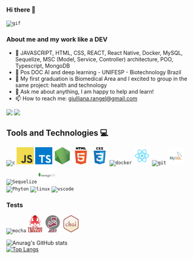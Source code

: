 ### Hi there 👋

<code><img height="100" src="https://media0.giphy.com/media/qT3NpahR7tGnOqqjng/giphy.gif?cid=ecf05e47fwbeu2wu5r3l0iglj8g61mdbyr405fc97uvpqsz0&rid=giphy.gif&ct=s" alt="gif" ></code>

### About me and my work like a DEV

- 🌱 JAVASCRIPT, HTML, CSS, REACT, React Native, Docker, MySQL, Sequelize, MSC (Model, Service, Controller) architecture, POO, Typescript, MongoDB
- 👯 Pos DOC AI and deep learning - UNIFESP - Biotechnology Brazil
- 🤔 My first graduation is Biomedical Area and I excited to group in the same project: health and technology
- 💬 Ask me about anything, I am happy to help and learn!
- 📫 How to reach me: giulliana.rangel@gmail.com
<p align="left">
  <a href="#" alt="Gmail">
  <img src="https://img.shields.io/badge/-Gmail-FF0000?style=flat-square&labelColor=FF0000&logo=gmail&logoColor=white&link=https://mail.google.com/mail/u/0/?tab=rm&ogbl#inbox" /></a>
  <a href="#" alt="Linkedin">
  <img src="https://img.shields.io/badge/-Linkedin-0e76a8?style=flat-square&logo=Linkedin&logoColor=white&link=https://www.linkedin.com/in/giulliana-rangel-dev/" /></a>


## Tools and Technologies :computer:
		   
<code><img height="45" src="https://cdn.iconscout.com/icon/free/png-512/c-programming-569564.png" alt="c"/></code>
<code><img height="45" src="https://raw.githubusercontent.com/github/explore/80688e429a7d4ef2fca1e82350fe8e3517d3494d/topics/javascript/javascript.png" alt="Javascript"/></code>
<code><img height="45" src="https://raw.githubusercontent.com/github/explore/80688e429a7d4ef2fca1e82350fe8e3517d3494d/topics/typescript/typescript.png" alt="Typescript"/></code>
<code><img height="45" src="https://raw.githubusercontent.com/github/explore/80688e429a7d4ef2fca1e82350fe8e3517d3494d/topics/nodejs/nodejs.png" alt="Nodejs"/></code>
<code><img height="45" src="https://raw.githubusercontent.com/github/explore/80688e429a7d4ef2fca1e82350fe8e3517d3494d/topics/html/html.png" alt="HTML5"/></code>
<code><img height="45" src="https://raw.githubusercontent.com/github/explore/80688e429a7d4ef2fca1e82350fe8e3517d3494d/topics/css/css.png" alt="CSS"/></code>
<code><img height="45" src="https://cdn.jsdelivr.net/gh/devicons/devicon/icons/docker/docker-original-wordmark.svg"  alt="docker"/></code>
<code><img height="45" src="https://raw.githubusercontent.com/github/explore/80688e429a7d4ef2fca1e82350fe8e3517d3494d/topics/react/react.png" alt="React"/></code>
<code><img height="45" src="https://cdn.jsdelivr.net/gh/devicons/devicon/icons/github/github-original-wordmark.svg" alt="git"/></code>
<code><img height="45" src="https://raw.githubusercontent.com/github/explore/80688e429a7d4ef2fca1e82350fe8e3517d3494d/topics/mysql/mysql.png" alt="MySQL"/></code>
<code><img height="45" src="https://cdn.jsdelivr.net/gh/devicons/devicon/icons/sequelize/sequelize-plain-wordmark.svg" alt="Sequelize"/></code>
<code><img height="45" src="https://raw.githubusercontent.com/github/explore/80688e429a7d4ef2fca1e82350fe8e3517d3494d/topics/mongodb/mongodb.png" alt="MongoDB"/></code> 	
<code><img height="45" src="https://cdn.jsdelivr.net/gh/devicons/devicon/icons/python/python-original-wordmark.svg" alt="Phyton"/></code>
<code><img height="45" src="https://cdn.jsdelivr.net/gh/devicons/devicon/icons/linux/linux-original.svg" alt="linux"/></code>
<code><img height="45" src="https://cdn.jsdelivr.net/gh/devicons/devicon/icons/vscode/vscode-plain.svg" alt="vscode"/></code>
          
          
	

### Tests
	
<code><img height="45" src="https://cdn.jsdelivr.net/gh/devicons/devicon/icons/mocha/mocha-plain.svg" alt="mocha" /></code>
<code><img height="45" src="https://raw.githubusercontent.com/lucas-de-lima/Lucas-De-Lima/main/assets/png/TestingLibrary.png" alt="mocha" /></code>
<code><img height="45" src="https://raw.githubusercontent.com/lucas-de-lima/Lucas-De-Lima/main/assets/png/jest.png" alt="mocha" /></code>
<code><img height="45" src="https://raw.githubusercontent.com/lucas-de-lima/Lucas-De-Lima/main/assets/png/chai.png" alt="mocha" /></code>

 
 ![Anurag's GitHub stats](https://github-readme-stats.vercel.app/api?username=Giulliana-Rangel&show_icons=true&theme=radical)
 <br>
 [![Top Langs](https://github-readme-stats.vercel.app/api/top-langs/?username=Giulliana-Rangel)](https://github.com/anuraghazra/github-readme-stats)

  

